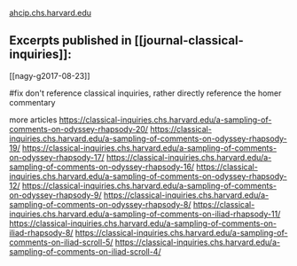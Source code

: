 [ahcip.chs.harvard.edu](https://ahcip.chs.harvard.edu/)

## Excerpts published in [[journal-classical-inquiries]]:
[[nagy-g2017-08-23]]

#fix don't reference classical inquiries, rather directly reference the homer commentary


more articles
https://classical-inquiries.chs.harvard.edu/a-sampling-of-comments-on-odyssey-rhapsody-20/
https://classical-inquiries.chs.harvard.edu/a-sampling-of-comments-on-odyssey-rhapsody-19/
https://classical-inquiries.chs.harvard.edu/a-sampling-of-comments-on-odyssey-rhapsody-17/
https://classical-inquiries.chs.harvard.edu/a-sampling-of-comments-on-odyssey-rhapsody-16/
https://classical-inquiries.chs.harvard.edu/a-sampling-of-comments-on-odyssey-rhapsody-12/
https://classical-inquiries.chs.harvard.edu/a-sampling-of-comments-on-odyssey-rhapsody-9/
https://classical-inquiries.chs.harvard.edu/a-sampling-of-comments-on-odyssey-rhapsody-8/
https://classical-inquiries.chs.harvard.edu/a-sampling-of-comments-on-iliad-rhapsody-11/
https://classical-inquiries.chs.harvard.edu/a-sampling-of-comments-on-iliad-rhapsody-8/
https://classical-inquiries.chs.harvard.edu/a-sampling-of-comments-on-iliad-scroll-5/
https://classical-inquiries.chs.harvard.edu/a-sampling-of-comments-on-iliad-scroll-4/
